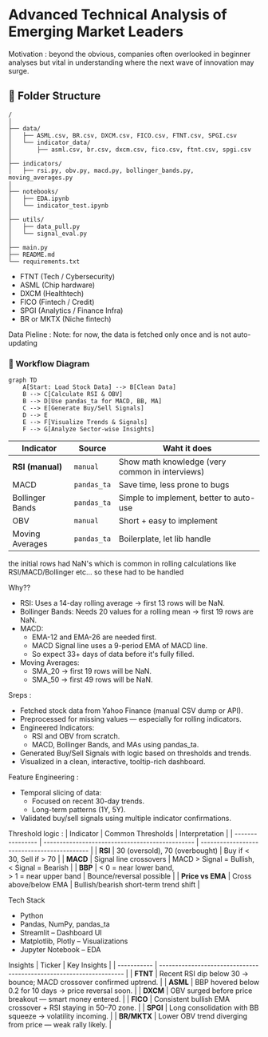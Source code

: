# Advanced Technical Analysis of Emerging Market Leaders

Motivation : beyond the obvious, companies often overlooked in beginner analyses but vital in understanding where the next wave of innovation may surge.

## 📁 Folder Structure 
```
/
│
├── data/
│   ├── ASML.csv, BR.csv, DXCM.csv, FICO.csv, FTNT.csv, SPGI.csv
│   └── indicator_data/
│       ├── asml.csv, br.csv, dxcm.csv, fico.csv, ftnt.csv, spgi.csv
│
├── indicators/
│   ├── rsi.py, obv.py, macd.py, bollinger_bands.py, moving_averages.py
│
├── notebooks/
│   ├── EDA.ipynb
│   └── indicator_test.ipynb
│
├── utils/
│   ├── data_pull.py
│   └── signal_eval.py
│
├── main.py
├── README.md
└── requirements.txt
```

* FTNT (Tech / Cybersecurity)
* ASML (Chip hardware)
* DXCM (Healthtech)
* FICO (Fintech / Credit)
* SPGI (Analytics / Finance Infra)
* BR or MKTX (Niche fintech)

Data Pieline : 
Note: for now, the data is fetched only once and is not auto-updating

### 🔁 Workflow Diagram

```mermaid
graph TD
    A[Start: Load Stock Data] --> B[Clean Data]
    B --> C[Calculate RSI & OBV]
    B --> D[Use pandas_ta for MACD, BB, MA]
    C --> E[Generate Buy/Sell Signals]
    D --> E
    E --> F[Visualize Trends & Signals]
    F --> G[Analyze Sector-wise Insights]
```



| Indicator        | Source      | Waht it does                                          |
| ---------------- | ----------- | ----------------------------------------------- |
| **RSI (manual)** | `manual` | Show math knowledge (very common in interviews) |
| MACD             | `pandas_ta` | Save time, less prone to bugs                   |
| Bollinger Bands  | `pandas_ta` | Simple to implement, better to auto-use           |
| OBV              | `manual`    | Short + easy to implement                        |
| Moving Averages  | `pandas_ta` | Boilerplate, let lib handle                      


the initial rows had NaN's which is common in rolling calculations like RSI/MACD/Bollinger etc... so these had to be handled

Why??
* RSI: Uses a 14-day rolling average → first 13 rows will be NaN.
* Bollinger Bands: Needs 20 values for a rolling mean → first 19    rows are NaN.
* MACD:
    * EMA-12 and EMA-26 are needed first.
    * MACD Signal line uses a 9-period EMA of MACD line.
    * So expect 33+ days of data before it's fully filled.
* Moving Averages:
    * SMA_20 → first 19 rows will be NaN.
    * SMA_50 → first 49 rows will be NaN.

Sreps : 
* Fetched stock data from Yahoo Finance (manual CSV dump or API).
* Preprocessed for missing values — especially for rolling indicators.
* Engineered Indicators:
    * RSI and OBV from scratch.
    * MACD, Bollinger Bands, and MAs using pandas_ta.
* Generated Buy/Sell Signals with logic based on thresholds and trends.
* Visualized in a clean, interactive, tooltip-rich dashboard.

Feature Engineering : 
* Temporal slicing of data:
    * Focused on recent 30-day trends.
    * Long-term patterns (1Y, 5Y).
* Validated buy/sell signals using multiple indicator confirmations.

Threshold logic : 
| Indicator        | Common Thresholds                               | Interpretation                              |
| ---------------- | ----------------------------------------------- | ------------------------------------------- |
| **RSI**          | 30 (oversold), 70 (overbought)                  | Buy if < 30, Sell if > 70                   |
| **MACD**         | Signal line crossovers                          | MACD > Signal = Bullish, < Signal = Bearish |
| **BBP**          | < 0 = near lower band,<br>> 1 = near upper band | Bounce/reversal possible                    |
| **Price vs EMA** | Cross above/below EMA                           | Bullish/bearish short-term trend shift      |


Tech Stack
* Python
* Pandas, NumPy, pandas_ta
* Streamlit – Dashboard UI
* Matplotlib, Plotly – Visualizations
* Jupyter Notebook – EDA

Insights
| Ticker      | Key Insights                                                        |
| ----------- | ------------------------------------------------------------------- |
| **FTNT**    | Recent RSI dip below 30 → bounce; MACD crossover confirmed uptrend. |
| **ASML**    | BBP hovered below 0.2 for 10 days → price reversal soon.            |
| **DXCM**    | OBV surged before price breakout — smart money entered.             |
| **FICO**    | Consistent bullish EMA crossover + RSI staying in 50–70 zone.       |
| **SPGI**    | Long consolidation with BB squeeze → volatility incoming.           |
| **BR/MKTX** | Lower OBV trend diverging from price — weak rally likely.           |
